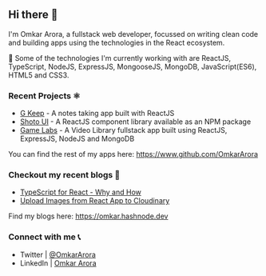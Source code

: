 ## Hi there 👋
I'm Omkar Arora, a fullstack web developer, focussed on writing clean code and building apps using the technologies in the React ecosystem.  

🔨 Some of the technologies I'm currently working with are ReactJS, TypeScript, NodeJS, ExpressJS, MongooseJS, MongoDB, JavaScript(ES6), HTML5 and CSS3.

### Recent Projects ⚛
- [G Keep](https://gkeep-notes.netlify.app) - A notes taking app built with ReactJS
- [Shoto UI](https://shotoui.netlify.app) - A ReactJS component library available as an NPM package
- [Game Labs](https://game-labs.netlify.app) - A Video Library fullstack app built using ReactJS, ExpressJS, NodeJS and MongoDB

You can find the rest of my apps here: https://www.github.com/OmkarArora

### Checkout my recent blogs 📝
- [TypeScript for React - Why and How](https://omkar.hashnode.dev/typescript-for-react-why-and-how)
- [Upload Images from React App to Cloudinary](https://omkar.hashnode.dev/upload-images-from-react-app-to-cloudinary)

Find my blogs here: https://omkar.hashnode.dev

### Connect with me 📞
- Twitter | [@OmkarArora](https://twitter.com/OmkarArora)
- LinkedIn | [Omkar Arora](https://www.linkedin.com/in/omkar-arora-0ab08375)
<!--
**OmkarArora/OmkarArora** is a ✨ _special_ ✨ repository because its `README.md` (this file) appears on your GitHub profile.

Here are some ideas to get you started:

- 🔭 I’m currently working on ...
- 🌱 I’m currently learning ...
- 👯 I’m looking to collaborate on ...
- 🤔 I’m looking for help with ...
- 💬 Ask me about ...
- 📫 How to reach me: ...
- 😄 Pronouns: ...
- ⚡ Fun fact: ...
-->
